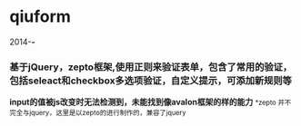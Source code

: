 # qiuform

2014-**-**

<h3>基于jQuery，zepto框架,使用正则来验证表单，包含了常用的验证，包括seleact和checkbox多选项验证，自定义提示，可添加新规则等</h3>


<strong>input的值被js改变时无法检测到，未能找到像avalon框架的样的能力</strong>
<small>*zepto 并不完全与jquery，这里是以zepto的进行制作的，兼容了jquery</small>
